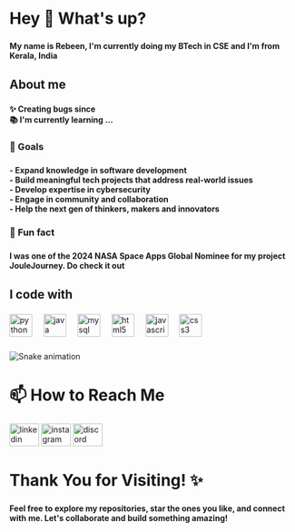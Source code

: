 <h1 align="left">Hey 👋 What's up?</h1>

###

<h4 align="left">My name is Rebeen, I'm currently doing my BTech in CSE and  I'm from Kerala, India</h4>

###

<h2 align="left">About me</h2>

###

<h4 align="left">✨ Creating bugs since <br>📚 I'm currently learning ...</h4>

###

<h3 align="left">🎯 Goals</h3>

###

<h4 align="left">-  Expand knowledge in software development <br>- Build meaningful tech projects that address real-world issues<br>- Develop expertise in cybersecurity <br>- Engage in community and collaboration <br>- Help the next gen of thinkers, makers and innovators</h4>

###

<h3 align="left">🎲 Fun fact</h3>

###

<h4 align="left">I was one of the 2024 NASA Space Apps Global Nominee for my project JouleJourney. Do check it out</h4>

###

<h2 align="left">I code with</h2>

###

<div align="left">
  <img src="https://cdn.jsdelivr.net/gh/devicons/devicon/icons/python/python-original.svg" height="40" alt="python logo"  />
  <img width="12" />
  <img src="https://cdn.jsdelivr.net/gh/devicons/devicon/icons/java/java-original.svg" height="40" alt="java logo"  />
  <img width="12" />
  <img src="https://cdn.jsdelivr.net/gh/devicons/devicon/icons/mysql/mysql-original.svg" height="40" alt="mysql logo"  />
  <img width="12" />
  <img src="https://cdn.jsdelivr.net/gh/devicons/devicon/icons/html5/html5-original.svg" height="40" alt="html5 logo"  />
  <img width="12" />
  <img src="https://cdn.jsdelivr.net/gh/devicons/devicon/icons/javascript/javascript-original.svg" height="40" alt="javascript logo"  />
  <img width="12" />
  <img src="https://cdn.jsdelivr.net/gh/devicons/devicon/icons/css3/css3-original.svg" height="40" alt="css3 logo"  />
</div>

###

<img src="https://raw.githubusercontent.com/rbn-tms-grg/rbn-tms-grg/output/snake.svg" alt="Snake animation" />

###

<h1 align="left">📫 How to Reach Me</h1>

###

<div align="left">
  <img src="https://raw.githubusercontent.com/maurodesouza/profile-readme-generator/master/src/assets/icons/social/linkedin/default.svg" width="52" height="40" alt="linkedin logo"  />
  <img src="https://raw.githubusercontent.com/maurodesouza/profile-readme-generator/master/src/assets/icons/social/instagram/default.svg" width="52" height="40" alt="instagram logo"  />
  <img src="https://raw.githubusercontent.com/maurodesouza/profile-readme-generator/master/src/assets/icons/social/discord/default.svg" width="52" height="40" alt="discord logo"  />
</div>

###

<h1 align="left">Thank You for Visiting! ✨</h1>

###

<h4 align="left">Feel free to explore my repositories, star the ones you like, and connect with me. Let's collaborate and build something amazing!</h4>

###
